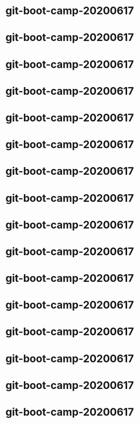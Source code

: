 # git-boot-camp-20200617
# git-boot-camp-20200617
# git-boot-camp-20200617
# git-boot-camp-20200617
# git-boot-camp-20200617
# git-boot-camp-20200617
# git-boot-camp-20200617
# git-boot-camp-20200617
# git-boot-camp-20200617
# git-boot-camp-20200617
# git-boot-camp-20200617
# git-boot-camp-20200617
# git-boot-camp-20200617
# git-boot-camp-20200617
# git-boot-camp-20200617
# git-boot-camp-20200617

